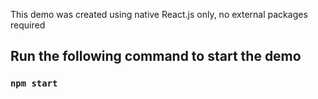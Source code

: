 This demo was created using native React.js only, no external packages required

## Run the following command to start the demo

### `npm start`

